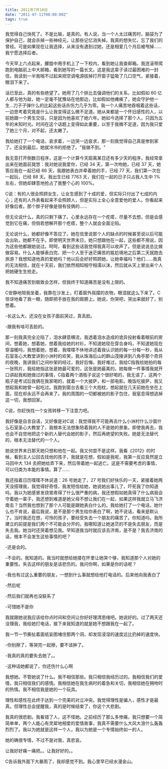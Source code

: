 ```yaml
---
title: 2011年7月10日
date: "2011-07-11T00:00:00Z"
tags: true
---
```


我觉得自己快死了。不是比喻，是真的。有人说，当一个人太过痛苦时，脑袋为了保护自己，就会杀掉一些神经元，让那些记忆消失掉。我真的想失忆，忘了我们的曾经。可是如果现在让我选择，从来没有遇到过她，还是相爱几个月后被甩掉……我宁愿选择后者。

今天早上六点起来，朦胧中用手机上了一下校内，看到她让我查邮箱。我连滚带爬跑到电脑前上中大邮箱，看到她写的一篇长文。这是我这辈子读过最困难的一封信，我读到一半我喘不过起来把空调电源拔掉打开窗子猛吸了几口空气，紧接着，眼泪下来了。

话已至此，真的有些绝望了。她用了几个排比去强调他们的关系，比如假如 60 亿人都与他为敌，她一定毫不犹豫站在他那边，比如假如他瘫痪了，她会守护他一生…刀子子弹什么的比起这些话杀伤力几乎为零。我一个人痛苦地吞咽着这些话，一边思考着究竟是什么让我变得这么微不足道。她从来都是一个怀旧感性的人，以前她跟一个男生交往，只是因为他喜欢了她六年。她如今选择了那个人，只因为五年的未知时光。时间在这个话题上变得如此重要，以至于我微不足道，因为我只爱了她三个月，对不起，还太嫩了。

我给她打了一个电话，哀求着，一边哭一边哀求，那一刻我觉得自己真是惨到家了。还没到最后，她就冷冷的拒绝了。"我做不到。"

我无意打开倒数日程序，这是一个计算今天距离某日还有多少天的程序，我经常拿出来在她面前晃悠：我对她说我爱你，已经 34 天，第一次吻她，已经 37 天，她答应我在一起已经 66 天，我跟她表白并牵着她的手，已经 77 天，我们第一次在一起玩，已经 88 天。我出生已经 7763 天，我们在一起的日子只占我人生中 1%左右，但她却肆意地抢占了我整个心的 100%。

C说：有的人很会照顾女生，让女生感到了十成的爱，但实际只付出了七成的内心；还有的人外表看起来不会照顾人，但是实际上全心全意爱他的爱人。你看起来好像后者。那个胖子好像是很有伎俩的……

但无论说什么，真的只剩下痛了。心里永远存在一个疙瘩，尽量不去想，但是会感觉到它在痛，但倘若想解开那个疙瘩，整个人就会全面沦陷。

无论说什么，她都好像不答应了。她在信里说那个人的缺点的时候甚至说以后可能会出轨，她都不在乎。即使明天世界末日，她只想跟他在一起，这些都不用说，因为这些他都跟她说过。呵呵，看到这些话我觉得我真可以收声了。但是说说总比做做容易。什么人能够表白完、把一个人至于迷茫痛苦的尴尬境地之后第二天就跑去旅游？我想知道他真的爱她吗？他以后会好好照顾她，让她幸福吗？他们……我真的无法相信，就在十天前，我们依然相知相守相濡以沫，然后就从天上冒出来个人把她硬生生抢走。

我不知道痛苦到极致会怎样，但我终于知道痛苦是没有上限的。

C安静地陪我坐着，我靠在沙发上，盯着窗外摇摆的衣物，眼泪就这么下来了。C惊讶地看了我一眼，随即把手放在我的肩膀上。她说，你哭吧，哭出来就好了，别憋着。

-长这么大，还没在女孩子面前哭过，真丢脸。

-跟我有啥可丢脸的。

那一刻我真完全沦陷了，泪水肆意横流，我透着泪水造成的诡异投射看着眼前的房间，想着她，想着她，想着我给她的衬衫，不知道她现在穿合身吗，不知道她现在穿温暖吗，我想着她，想着，我喋喋不休地讲述着我认识她的每一分每一秒，我从石室圣心大教堂讲到小洲村的欢笑，我从珠海后山的群山茂陵讲到八角亭那个奇异的夜晚，我讲我们之间吵架的经过，我好后悔，我好难过，我给C指我给她拍的每一张照片，我给她指这张是她最可爱的，这张是她最美的。她每做一件事情我就开口讲起我和她做过的事情，C指着两个酒瓶子说这个很好喝的，我无语了，这两个瓶子是考试后我俩在我家喝的，就着一个大披萨，和一部电影。晚饭吃披萨，我又想起我和她曾一起吃过。我跑到窗台去看三个大抱枕，想起就在几天前她在坐在上面，现在却永远不会再来了。我的周围的一切都被她的影子包住，我窒息得想逃掉这一切，我想回家。

C说，你赶快找一个女孩转移一下注意力吧。

我好像是自言自语，又好像是对C说：我觉得我不可能再去什么小洲村什么沙面什么石室圣心大教堂了，我根本无法想象陪着我的人不是她的景象。即使我再去，我也会不自觉地把这个新的人替代会她的影子，然后再绝望的失败。她是无法替代的，根本无法替代的一个人。

她说世界末日那天她只想和他在一起。我又何尝不是这样。我看《2012》的时候，看到主人公回去找他的孩子，我就是在想，假如是我呢，我第一反应竟然是立马回中大 134 去把她给弄下来，然后带着她一起逃亡。这是不需要考虑的事情，可以归类为本能的事情。算了……

我还指着日历喋喋不休说道：26 号她走了，27 号我们好快乐的一天，紧接着她两天没搭理我，我觉得好奇怪，我发短信给她，她说她出事儿了，吓死我了你知道吗，我以为她感冒发烧胃疼得了什么很严重的病，我还想假如她真得了什么病我会守着她一辈子，我还想到难道是她父母不想让我们在一起，如果这样我就立马飞济南去？当然我也想到了那个人可能是跟她表白什么的。我给她打了一个电话，她什么也不肯说，最后我说，是不是那个男生给你表白了啊，她不说话，看来是默认了。当时我还在想，可怜的孩子，要经受失去一个朋友的痛苦了。你知道吗，我所建立的前提是我们两个不可能会分开的。我哪知道让她迷茫的不是失去朋友，而是失去我。她当时还哭着想见我。早知道我当时就应该去济南，是不是？我去济南的话，根本不会发生这些事情的吧？

-还是会的。

-不会的。我知道的。我当时就想给她搂在怀里让她哭个够，我知道那个人对她的重要性。失去这样的朋友是该悲伤的。我问你啊，如果是你的话呢？

-我也有过这么重要的朋友，一想到什么事就想给他打电话的。后来他向我表白了

-然后呢

-然后我们就再也没联系了

-可惜她不是你

我就跟她说我应该给你点时间和空间让你好好理清思绪吧。她说好的。过了两天还没理我，我给她打电话，接下来我知道的就是她不想跟我在一起了。

我一节一节撕扯着面纸妄图堵住那两个洞，却发现浸湿的速度远比扔掉的速度快。

-你别擦了，等哭完一起擦，要不该肿了。

-我真的真的要失去她了。。

-这种话她都说了，你还伤什么心啊

我想她。不管她说了什么。我不相信那些。我只相信我经历过的。我相信我们的爱情，我只相信我们的感情。我相信她在我生病时的着急和关切，我相信她在拥吻时的热情。我不相信我是她的一个玩具。

理性和感性在此终于达到一个完美的对立冲突。我觉得理性是骗人，感性才是最真。但理性总会提醒我，真的是时候结束了，你这个大悲剧。

我真的很悲剧。我看错了人，这不怪她。之前经历了那么多惨痛，我只想要一个简简单单，两个人能心有灵犀地相爱的爱情故事，我真不需要什么大风大浪什么轰轰烈烈了。我以为她就是这样一个人，我以为她是一个专情始终如一的人。

她的确很专情，不过不是对我，真悲哀。

让我好好痛一痛把。。让我好好的。。

C告诉我外面下大暴雨了，我却感觉不到。我心里早已经水漫金山。
